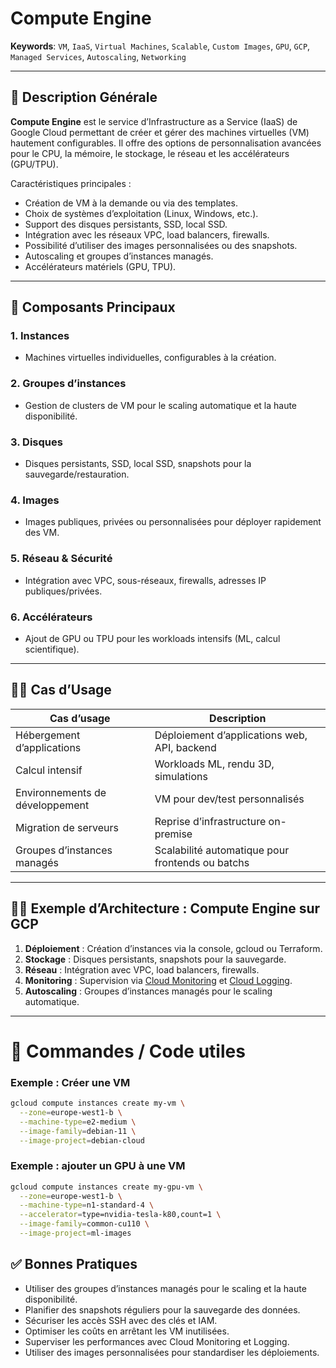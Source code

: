 # Compute Engine

**Keywords**: `VM`, `IaaS`, `Virtual Machines`, `Scalable`, `Custom Images`, `GPU`, `GCP`, `Managed Services`, `Autoscaling`, `Networking`

---

## 🧠 Description Générale

**Compute Engine** est le service d’Infrastructure as a Service (IaaS) de Google Cloud permettant de créer et gérer des machines virtuelles (VM) hautement configurables. Il offre des options de personnalisation avancées pour le CPU, la mémoire, le stockage, le réseau et les accélérateurs (GPU/TPU).

Caractéristiques principales :
- Création de VM à la demande ou via des templates.
- Choix de systèmes d’exploitation (Linux, Windows, etc.).
- Support des disques persistants, SSD, local SSD.
- Intégration avec les réseaux VPC, load balancers, firewalls.
- Possibilité d’utiliser des images personnalisées ou des snapshots.
- Autoscaling et groupes d’instances managés.
- Accélérateurs matériels (GPU, TPU).

---

## 🧰 Composants Principaux

### 1. **Instances**
- Machines virtuelles individuelles, configurables à la création.

### 2. **Groupes d’instances**
- Gestion de clusters de VM pour le scaling automatique et la haute disponibilité.

### 3. **Disques**
- Disques persistants, SSD, local SSD, snapshots pour la sauvegarde/restauration.

### 4. **Images**
- Images publiques, privées ou personnalisées pour déployer rapidement des VM.

### 5. **Réseau & Sécurité**
- Intégration avec VPC, sous-réseaux, firewalls, adresses IP publiques/privées.

### 6. **Accélérateurs**
- Ajout de GPU ou TPU pour les workloads intensifs (ML, calcul scientifique).

---

## 🧑‍💼 Cas d’Usage

| Cas d’usage                         | Description |
|------------------------------------|-------------|
| Hébergement d’applications          | Déploiement d’applications web, API, backend |
| Calcul intensif                     | Workloads ML, rendu 3D, simulations |
| Environnements de développement     | VM pour dev/test personnalisés |
| Migration de serveurs               | Reprise d’infrastructure on-premise |
| Groupes d’instances managés         | Scalabilité automatique pour frontends ou batchs |

---

## 🧑‍🔬 Exemple d’Architecture : Compute Engine sur GCP

1. **Déploiement** : Création d’instances via la console, gcloud ou Terraform.
2. **Stockage** : Disques persistants, snapshots pour la sauvegarde.
3. **Réseau** : Intégration avec VPC, load balancers, firewalls.
4. **Monitoring** : Supervision via [Cloud Monitoring](../CloudMonitoring/cloudmonitoring.md) et [Cloud Logging](../CloudLogging/cloudlogging.md).
5. **Autoscaling** : Groupes d’instances managés pour le scaling automatique.

---

# 🚀 Commandes / Code utiles

### Exemple : Créer une VM

```bash
gcloud compute instances create my-vm \
  --zone=europe-west1-b \
  --machine-type=e2-medium \
  --image-family=debian-11 \
  --image-project=debian-cloud
```

### Exemple : ajouter un GPU à une VM

```bash
gcloud compute instances create my-gpu-vm \
  --zone=europe-west1-b \
  --machine-type=n1-standard-4 \
  --accelerator=type=nvidia-tesla-k80,count=1 \
  --image-family=common-cu110 \
  --image-project=ml-images
```

## ✅ Bonnes Pratiques

- Utiliser des groupes d’instances managés pour le scaling et la haute disponibilité.
- Planifier des snapshots réguliers pour la sauvegarde des données.
- Sécuriser les accès SSH avec des clés et IAM.
- Optimiser les coûts en arrêtant les VM inutilisées.
- Superviser les performances avec Cloud Monitoring et Logging.
- Utiliser des images personnalisées pour standardiser les déploiements.